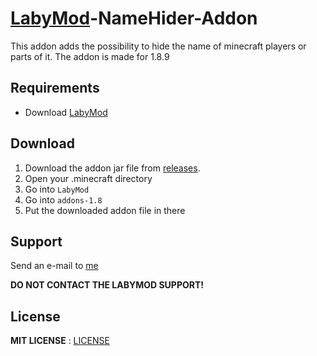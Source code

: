 # [LabyMod](https://labymod.net)-NameHider-Addon
This addon adds the possibility to hide the name of minecraft players or parts of it.
The addon is made for 1.8.9

## Requirements
- Download [LabyMod](https://www.labymod.net/download)

## Download

1. Download the addon jar file from [releases](https://github.com/MineFlash07/LabyMod-NameHider-Addon/releases/).
2. Open your .minecraft directory
3. Go into `LabyMod`
4. Go into `addons-1.8`
5. Put the downloaded addon file in there

## Support
Send an e-mail to [me](mailto:mineflash07@gmail.com)

**DO NOT CONTACT THE LABYMOD SUPPORT!**

## License
**MIT LICENSE** : [LICENSE](LICENSE)